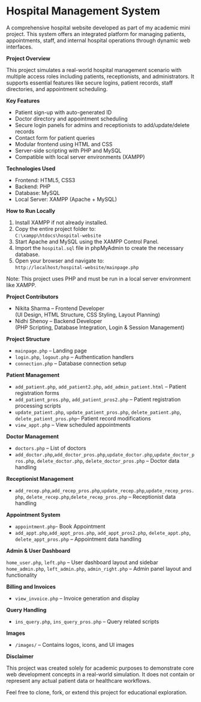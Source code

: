 # Hospital Management System

A comprehensive hospital website developed as part of my academic mini project. This system offers an integrated platform for managing patients, appointments, staff, and internal hospital operations through dynamic web interfaces.

**Project Overview**

This project simulates a real-world hospital management scenario with multiple access roles including patients, receptionists, and administrators. It supports essential features like secure logins, patient records, staff directories, and appointment scheduling. 

**Key Features**

- Patient sign-up with auto-generated ID  
- Doctor directory and appointment scheduling  
- Secure login panels for admins and receptionists to add/update/delete records 
- Contact form for patient queries  
- Modular frontend using HTML and CSS  
- Server-side scripting with PHP and MySQL  
- Compatible with local server environments (XAMPP)

**Technologies Used**

- Frontend: HTML5, CSS3  
- Backend: PHP  
- Database: MySQL  
- Local Server: XAMPP (Apache + MySQL)

**How to Run Locally**

1. Install XAMPP if not already installed.  
2. Copy the entire project folder to:  
   `C:\xampp\htdocs\hospital-website`  
3. Start Apache and MySQL using the XAMPP Control Panel.  
4. Import the `hospital.sql` file in phpMyAdmin to create the necessary database.  
5. Open your browser and navigate to:  
   `http://localhost/hospital-website/mainpage.php`

Note: This project uses PHP and must be run in a local server environment like XAMPP.

**Project Contributors**

- Nikita Sharma – Frontend Developer  
  (UI Design, HTML Structure, CSS Styling, Layout Planning)  
- Nidhi Shenoy – Backend Developer  
  (PHP Scripting, Database Integration, Login & Session Management)

**Project Structure**

- `mainpage.php` – Landing page  
- `login.php`, `logout.php` – Authentication handlers  
- `connection.php` – Database connection setup

**Patient Management**

- `add_patient.php`, `add_patient2.php`, `add_admin_patient.html` – Patient registration forms  
- `add_patient_pros.php`, `add_patient_pros2.php` – Patient registration processing scripts
- `update_patient.php`, `update_patient_pros.php`, `delete_patient.php`, `delete_patient_pros.php`–  Patient record modifications  
- `view_appt.php` – View scheduled appointments

**Doctor Management**

- `doctors.php` – List of doctors  
- `add_doctor.php`,`add_doctor_pros.php`,`update_doctor.php`,`update_doctor_pros.php`, `delete_doctor.php`, `delete_doctor_pros.php` – Doctor data handling

**Receptionist Management**

- `add_recep.php`,`add_recep_pros.php`,`update_recep.php`,`update_recep_pros.php`, `delete_recep.php`,`delete_recep_pros.php` – Receptionist data handling

**Appointment System**

- `appointment.php`- Book Appointment
- `add_appt.php`,`add_appt_pros.php`, `add_appt_pros2.php`, `delete_appt.php`, `delete_appt_pros.php` – Appointment data handling

**Admin & User Dashboard**

`home_user.php`, `left.php` – User dashboard layout and sidebar
`home_admin.php`, `left_admin.php`, `admin_right.php` – Admin panel layout and functionality

**Billing and Invoices**

- `view_invoice.php` – Invoice generation and display

**Query Handling**

- `ins_query.php`, `ins_query_pros.php` – Query related scripts

**Images**

- `/images/` – Contains logos, icons, and UI images

**Disclaimer**

This project was created solely for academic purposes to demonstrate core web development concepts in a real-world simulation. It does not contain or represent any actual patient data or healthcare workflows.

Feel free to clone, fork, or extend this project for educational exploration.


